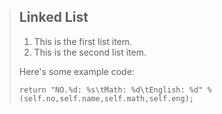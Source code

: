 > ## Linked List
> 
> 1.   This is the first list item.
> 2.   This is the second list item.
> 
> Here's some example code:
> 
>     return "NO.%d: %s\tMath: %d\tEnglish: %d" % (self.no,self.name,self.math,self.eng);